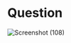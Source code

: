 # Question

![Screenshot (108)](https://github.com/aradhanayada/PW-assignment1-solution/assets/103102710/3ced3af3-8224-4cdb-a34a-f1ead4542cd9)
